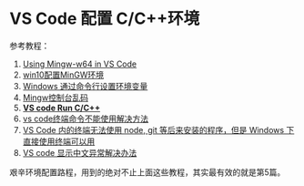 # VS Code 配置 C/C++环境

参考教程：  
1. [Using Mingw-w64 in VS Code](https://code.visualstudio.com/docs/cpp/config-mingw)  
2. [win10配置MinGW环境](https://www.jianshu.com/p/61a2d0df86b0)  
3. [Windows 通过命令行设置环境变量](https://blog.csdn.net/wangjunjun2008/article/details/49314399)
4. [Mingw控制台乱码](https://blog.csdn.net/festone000/article/details/8913337)  
5. **[VS code Run C/C++](http://cauyxy.com/2019/04/20/C++/)**
6. [vs code终端命令不能使用解决方法](https://blog.csdn.net/jiangwei1994/article/details/81771963)  
7. [VS Code 内的终端无法使用 node, git 等后来安装的程序，但是 Windows 下直接使用终端可以用](https://github.com/Microsoft/vscode/issues/36142)  
8. [VS code 显示中文异常解决办法](https://blog.csdn.net/anyinxi/article/details/79158078)


艰辛环境配置路程，用到的绝对不止上面这些教程，其实最有效的就是第5篇。
